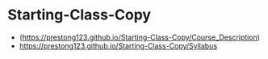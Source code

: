 # Starting-Class-Copy

* (https://prestong123.github.io/Starting-Class-Copy/Course_Description)
* https://prestong123.github.io/Starting-Class-Copy/Syllabus
